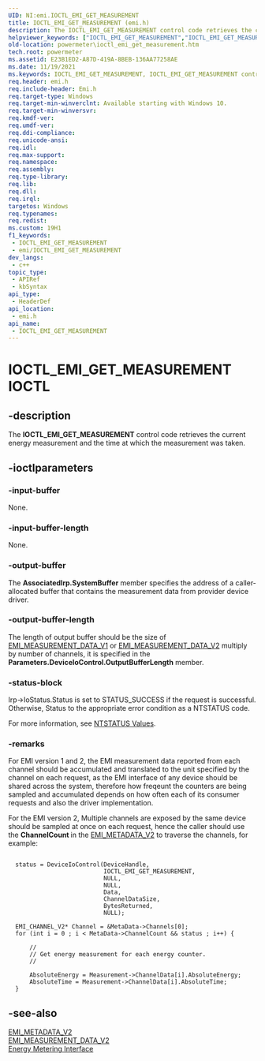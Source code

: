 ```yaml
---
UID: NI:emi.IOCTL_EMI_GET_MEASUREMENT
title: IOCTL_EMI_GET_MEASUREMENT (emi.h)
description: The IOCTL_EMI_GET_MEASUREMENT control code retrieves the current energy measurement and the time at which the measurement was taken.
helpviewer_keywords: ["IOCTL_EMI_GET_MEASUREMENT","IOCTL_EMI_GET_MEASUREMENT control","IOCTL_EMI_GET_MEASUREMENT control code [Power Metering and Budgeting Devices]","emi/IOCTL_EMI_GET_MEASUREMENT","powermeter.ioctl_emi_get_measurement"]
old-location: powermeter\ioctl_emi_get_measurement.htm
tech.root: powermeter
ms.assetid: E23B1ED2-A87D-419A-8BEB-136AA77258AE
ms.date: 11/19/2021
ms.keywords: IOCTL_EMI_GET_MEASUREMENT, IOCTL_EMI_GET_MEASUREMENT control, IOCTL_EMI_GET_MEASUREMENT control code [Power Metering and Budgeting Devices], emi/IOCTL_EMI_GET_MEASUREMENT, powermeter.ioctl_emi_get_measurement
req.header: emi.h
req.include-header: Emi.h
req.target-type: Windows
req.target-min-winverclnt: Available starting with Windows 10.
req.target-min-winversvr: 
req.kmdf-ver: 
req.umdf-ver: 
req.ddi-compliance: 
req.unicode-ansi: 
req.idl: 
req.max-support: 
req.namespace: 
req.assembly: 
req.type-library: 
req.lib: 
req.dll: 
req.irql: 
targetos: Windows
req.typenames: 
req.redist: 
ms.custom: 19H1
f1_keywords:
 - IOCTL_EMI_GET_MEASUREMENT
 - emi/IOCTL_EMI_GET_MEASUREMENT
dev_langs:
 - c++
topic_type:
 - APIRef
 - kbSyntax
api_type:
 - HeaderDef
api_location:
 - emi.h
api_name:
 - IOCTL_EMI_GET_MEASUREMENT
---
```


# IOCTL_EMI_GET_MEASUREMENT IOCTL


## -description

The <b>IOCTL_EMI_GET_MEASUREMENT</b> 
   control code retrieves the current energy measurement and the time at which the measurement was taken.

## -ioctlparameters

### -input-buffer


<text> None. </text>

### -input-buffer-length

<text> None. </text>

### -output-buffer

<text> The  <b>AssociatedIrp.SystemBuffer</b> member specifies the address of a caller-allocated buffer that contains the measurement data from provider device driver. </text>

### -output-buffer-length

<text> The length of output buffer should be the size of [EMI_MEASUREMENT_DATA_V1](ns-emi-emi_channel_measurement_data.md) or [EMI_MEASUREMENT_DATA_V2](ns-emi-emi_measurement_data_v2.md) multiply by number of channels, it is specified in the <b> Parameters.DeviceIoControl.OutputBufferLength</b> member.  </text>


### -status-block

Irp->IoStatus.Status is set to STATUS_SUCCESS if the request is successful. Otherwise, Status to the appropriate error condition as a NTSTATUS code. 


For more information, see [NTSTATUS Values](/windows-hardware/drivers/kernel/ntstatus-values).


### -remarks
For EMI version 1 and 2, the EMI measurement data reported from each channel should be accumulated and translated to the unit specified by the channel on each request, as the EMI interface of any device should be shared across the system, therefore how freqeunt the counters are being sampled and accumulated depends on how often each of its consumer requests and also the driver implementation.


For the EMI version 2, Multiple channels are exposed by the same device should be sampled at once on each request, hence the caller should use the <b> ChannelCount </b> in the [EMI_METADATA_V2](ns-emi-emi_metadata_v2.md) to traverse the channels, for example:

```

  status = DeviceIoControl(DeviceHandle,
                           IOCTL_EMI_GET_MEASUREMENT,
                           NULL,
                           NULL,
                           Data,
                           ChannelDataSize,
                           BytesReturned,
                           NULL);

  EMI_CHANNEL_V2* Channel = &MetaData->Channels[0];
  for (int i = 0 ; i < MetaData->ChannelCount && status ; i++) {
      
      //
      // Get energy measurement for each energy counter.
      //

      AbsoluteEnergy = Measurement->ChannelData[i].AbsoluteEnergy;
      AbsoluteTime = Measurement->ChannelData[i].AbsoluteTime;
  }

```


## -see-also
[EMI_METADATA_V2](ns-emi-emi_metadata_v2.md) <br>
[EMI_MEASUREMENT_DATA_V2](ns-emi-emi_measurement_data_v2.md) <br>
<a href="/windows-hardware/drivers/powermeter/energy-meter-interface">Energy Metering Interface</a>